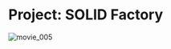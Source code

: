 # Project: SOLID Factory
 
![movie_005](https://github.com/tunchasan/Factorio-Clone/blob/4eb682039fe730a386c2044d3e41ce5d6fa131c2/Assets/2D/Preview.gif)
